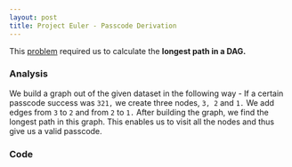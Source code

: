 ```yaml
---
layout: post
title: Project Euler - Passcode Derivation
---
```


This [problem](https://projecteuler.net/problem=79) required us to calculate the **longest path in a DAG.**

### Analysis

We build a graph out of the given dataset in the following way - If a certain passcode success was `321,` we create three nodes, `3, 2` and `1.` We add edges from `3` to `2` and from `2` to `1.` After building the graph, we find the longest path in this graph. This enables us to visit all the nodes and thus give us a valid passcode.

### Code
<script src="https://gist.github.com/adijo/34e3cc3ac5d8252ec2ee.js"></script>